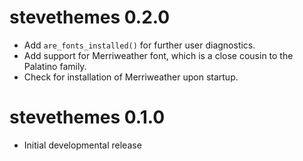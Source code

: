 # stevethemes 0.2.0

- Add `are_fonts_installed()` for further user diagnostics.
- Add support for Merriweather font, which is a close cousin to the Palatino family.
- Check for installation of Merriweather upon startup.

# stevethemes 0.1.0

- Initial developmental release
